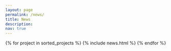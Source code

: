 ```yaml
---
layout: page
permalink: /news/
title: News
description: 
nav: true
---
```


<div class="news">
    {% for project in sorted_projects %}
      {% include news.html %}
    {% endfor %}
</div>
